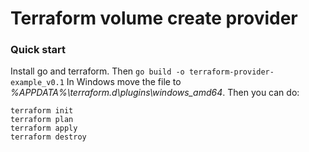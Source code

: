 # Terraform volume create provider

### Quick start

Install go and terraform. Then
``
go build -o terraform-provider-example_v0.1
``
In Windows move the file to *%APPDATA%\terraform.d\plugins\windows_amd64*.
Then you can do:
```
terraform init
terraform plan
terraform apply
terraform destroy
```
